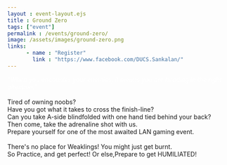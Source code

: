 ```yaml
---
layout : event-layout.ejs
title : Ground Zero
tags: ["event"]
permalink : /events/ground-zero/
image: /assets/images/ground-zero.png
links: 
      - name : "Register" 
        link : "https://www.facebook.com/DUCS.Sankalan/"
---
```


<I style = "color:white">"When you encounter your enemies, it means you are heading in the right direction."</I>\
<br>
Tired of owning noobs?\
Have you got what it takes to cross the finish-line?\
Can you take A-side blindfolded with one hand tied behind your back?\
Then come, take the adrenaline shot with us.\
Prepare yourself for one of the most awaited LAN gaming event.\
<br>
There's no place for Weaklings! You might just get burnt.\
So Practice, and get perfect! Or else,Prepare to get HUMILIATED!